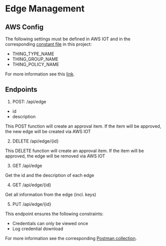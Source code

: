 # Edge Management

## AWS Config
The following settings must be defined in AWS IOT and in the corresponding [constant file](https://github.com/pwillmann/watch-your-face/blob/master/lib/constants.js) in this project:
- THING_TYPE_NAME
- THING_GROUP_NAME
- THING_POLICY_NAME

For more information see this [link](https://docs.aws.amazon.com/iot/latest/developerguide/iot-gs.html).

## Endpoints

1.  POST: /api/edge
  - id
  - description

This POST function will create an approval item. If the item will be approved, the new edge will be created via AWS IOT


2.  DELETE /api/edge/{id}

This DELETE function will create an approval item. If the item will be approved, the edge will be removed via AWS IOT


3. GET /api/edge

Get the id and the description of each edge


4. GET /api/edge/{id}

Get all information from the edge (incl. keys)

5. PUT /api/edge/{id}

This endpoint ensures the following constraints:
- Credentials can only be viewed once
- Log credential download


For more information see the corresponding [Postman collection](https://github.com/pwillmann/watch-your-face/blob/master/WatchYourFace.postman_collection.json).
